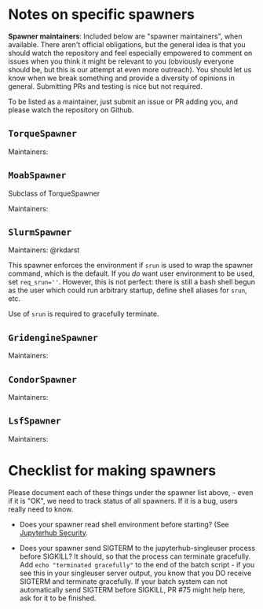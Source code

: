 # Notes on specific spawners

**Spawner maintainers**: Included below are "spawner maintainers",
when available.  There aren't official obligations, but the general
idea is that you should watch the repository and feel especially
empowered to comment on issues when you think it might be relevant to
you (obviously everyone should be, but this is our attempt at even
more outreach).  You should let us know when we break something and
provide a diversity of opinions in general.  Submitting PRs and
testing is nice but not required.

To be listed as a maintainer, just submit an issue or PR adding you,
and please watch the repository on Github.

## `TorqueSpawner`

Maintainers:


## `MoabSpawner`

Subclass of TorqueSpawner

Maintainers:


## `SlurmSpawner`

Maintainers: @rkdarst

This spawner enforces the environment if `srun` is used to wrap the
spawner command, which is the default.  If you *do* want user
environment to be used, set `req_srun=''`.  However, this is not
perfect: there is still a bash shell begun as the user which could run
arbitrary startup, define shell aliases for `srun`, etc.

Use of `srun` is required to gracefully terminate.


## `GridengineSpawner`

Maintainers:


## `CondorSpawner`

Maintainers:


## `LsfSpawner`

Maintainers:


# Checklist for making spawners

Please document each of these things under the spawner list above, -
even if it is "OK", we need to track status of all spawners.  If it is
a bug, users really need to know.

- Does your spawner read shell environment before starting?  (See
  [Jupyterhub
  Security](https://jupyterhub.readthedocs.io/en/stable/reference/websecurity.html).

- Does your spawner send SIGTERM to the jupyterhub-singleuser process
  before SIGKILL?  It should, so that the process can terminate
  gracefully.  Add `echo "terminated gracefully"` to the end of the
  batch script - if you see this in your singleuser server output, you
  know that you DO receive SIGTERM and terminate gracefully.  If your
  batch system can not automatically send SIGTERM before SIGKILL, PR
  #75 might help here, ask for it to be finished.

